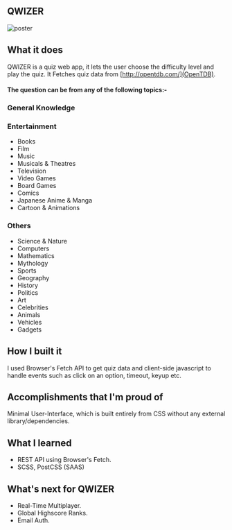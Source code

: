 ## QWIZER

![poster](public/images/design.png)

## What it does

QWIZER is a quiz web app, it lets the user choose the difficulty level and play the quiz.
It Fetches quiz data from [http://opentdb.com/](OpenTDB).

#### The question can be from any of the following topics:-

### General Knowledge

### Entertainment

- Books
- Film
- Music
- Musicals & Theatres
- Television
- Video Games
- Board Games
- Comics
- Japanese Anime & Manga
- Cartoon & Animations

### Others

- Science & Nature
- Computers
- Mathematics
- Mythology
- Sports
- Geography
- History
- Politics
- Art
- Celebrities
- Animals
- Vehicles
- Gadgets

## How I built it

I used Browser's Fetch API to get quiz data and client-side javascript to handle events such as click on an option, timeout, keyup etc.

## Accomplishments that I'm proud of

Minimal User-Interface, which is built entirely from CSS without any external library/dependencies.

## What I learned

- REST API using Browser's Fetch.
- SCSS, PostCSS (SAAS)

## What's next for QWIZER

- Real-Time Multiplayer.
- Global Highscore Ranks.
- Email Auth.
